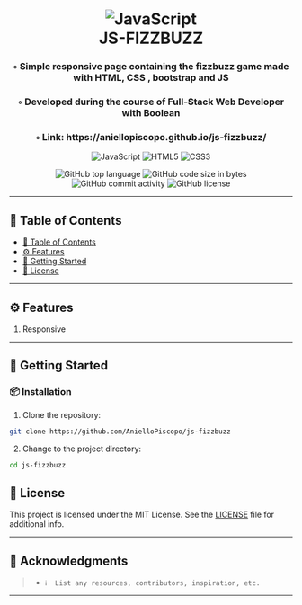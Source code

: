 <div align="center">
<h1 align="center">
<img src="https://img.shields.io/badge/JavaScript-F7DF1E.svg?style&logo=JavaScript&logoColor=black" alt="JavaScript" />
<br>JS-FIZZBUZZ
</h1>
<h3>◦ Simple responsive page containing the fizzbuzz game made with HTML, CSS , bootstrap and JS</h3>
<h3>◦ Developed during the course of Full-Stack Web Developer with Boolean</h3>
<h3>◦ Link: https://aniellopiscopo.github.io/js-fizzbuzz/</h3>

<p align="center">
<img src="https://img.shields.io/badge/JavaScript-F7DF1E.svg?style&logo=JavaScript&logoColor=black" alt="JavaScript" />
<img src="https://img.shields.io/badge/HTML5-E34F26.svg?style&logo=HTML5&logoColor=white" alt="HTML5" />
  <img src="https://img.shields.io/badge/CSS3-E34F26.svg?style&logo=CSS3&logoColor=white" alt="CSS3" />
</p>
<img src="https://img.shields.io/github/languages/top/AnielloPiscopo/js-fizzbuzz?style&color=5D6D7E" alt="GitHub top language" />
<img src="https://img.shields.io/github/languages/code-size/AnielloPiscopo/js-fizzbuzz?style&color=5D6D7E" alt="GitHub code size in bytes" />
<img src="https://img.shields.io/github/commit-activity/m/AnielloPiscopo/js-fizzbuzz?style&color=5D6D7E" alt="GitHub commit activity" />
<img src="https://img.shields.io/github/license/AnielloPiscopo/js-fizzbuzz?style&color=5D6D7E" alt="GitHub license" />
</div>

---

## 📒 Table of Contents
- [📒 Table of Contents](#-table-of-contents)
- [⚙️ Features](#-features)
- [🚀 Getting Started](#-getting-started)
- [📄 License](#-license)

---

## ⚙️ Features

1. Responsive

---

## 🚀 Getting Started

### 📦 Installation

1. Clone the repository:
```sh
git clone https://github.com/AnielloPiscopo/js-fizzbuzz
```

2. Change to the project directory:
```sh
cd js-fizzbuzz
```

## 📄 License

This project is licensed under the MIT License. See the [LICENSE](./LICENSE) file for additional info.

---

## 👏 Acknowledgments

> - `ℹ️  List any resources, contributors, inspiration, etc.`

---
